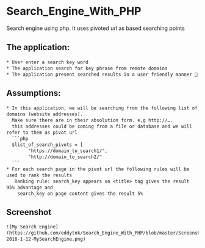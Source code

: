 # Search_Engine_With_PHP
Search engine using php. It uses pivoted url as based searching points

## The application:

    * User enter a search key word
    * The application search for key phrase from remote domains
    * The application present searched results in a user friendly manner 🙂

## Assumptions:

    * In this application, we will be searching from the following list of domains (website addresses). 
      Make sure there are in their absolution form. e,g http://….
      this addresses could be coming from a file or database and we will refer to them as pivot url
      ```php
      $list_of_search_pivots = [
            "https://domain_to_search1/", 
            "http://domain_to_search2/" 
      ```
    * For each search page in the pivot url the following rules will be used to rank the results
       Ranking rule: search_key appears on <title> tag gives the result 95% advantage and  
        search_key on page content gives the result 5%

## Screenshot
    ![My Search Engine](https://github.com/eddytnk/Search_Engine_With_PHP/blob/master/Screenshot-2018-1-12-MySearchEngine.png)

